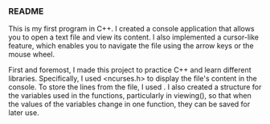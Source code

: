 ### README
This is my first program in C++. 
I created a console application that allows you to open a text file and view its content. 
I also implemented a cursor-like feature, which enables you to navigate the file using the arrow keys or the mouse wheel.

First and foremost, I made this project to practice C++ and learn different libraries. 
Specifically, I used <ncurses.h> to display the file's content in the console. To store the lines from the file, I used <vector>. 
I also created a structure for the variables used in the functions, particularly in viewing(), so that when the values of the variables change in one function, they can be saved for later use.
